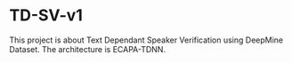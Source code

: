 # TD-SV-v1
This project is about Text Dependant Speaker Verification using DeepMine Dataset. The architecture is ECAPA-TDNN.

